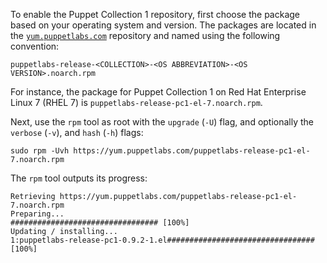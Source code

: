 To enable the Puppet Collection 1 repository, first choose the package based on your operating system and version. The packages are located in the [`yum.puppetlabs.com`](https://yum.puppetlabs.com) repository and named using the following convention:

    puppetlabs-release-<COLLECTION>-<OS ABBREVIATION>-<OS VERSION>.noarch.rpm

For instance, the package for Puppet Collection 1 on Red Hat Enterprise Linux 7 (RHEL 7) is `puppetlabs-release-pc1-el-7.noarch.rpm`.

Next, use the `rpm` tool as root with the `upgrade` (`-U`) flag, and optionally the `verbose` (`-v`), and `hash` (`-h`) flags:

    sudo rpm -Uvh https://yum.puppetlabs.com/puppetlabs-release-pc1-el-7.noarch.rpm
    
The `rpm` tool outputs its progress:

    Retrieving https://yum.puppetlabs.com/puppetlabs-release-pc1-el-7.noarch.rpm
    Preparing...                          ################################# [100%]
    Updating / installing...
    1:puppetlabs-release-pc1-0.9.2-1.el################################# [100%]